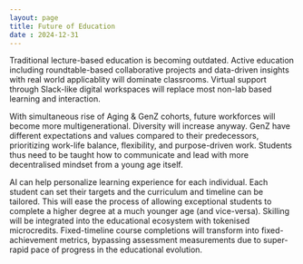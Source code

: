 ```yaml
---
layout: page
title: Future of Education
date : 2024-12-31
---
```



Traditional lecture-based education is becoming outdated. Active education including roundtable-based collaborative projects and data-driven insights with real world applicablity will dominate classrooms. Virtual support through Slack-like digital workspaces will replace most non-lab based learning and interaction.  

With simultaneous rise of Aging & GenZ cohorts, future workforces will become more multigenerational. Diversity will increase anyway. GenZ have different expectations and values compared to their predecessors, prioritizing work-life balance, flexibility, and purpose-driven work. Students thus need to be taught how to communicate and lead with more decentralised mindset from a young age itself.  

AI can help personalize learning experience for each individual. Each student can set their targets and the curriculum and timeline can be tailored. This will ease the process of allowing exceptional students to complete a higher degree at a much younger age (and vice-versa). Skilling will be integrated into the educational ecosystem with tokenised microcredits. Fixed-timeline course completions will transform into fixed-achievement metrics, bypassing assessment measurements due to super-rapid pace of progress in the educational evolution.
